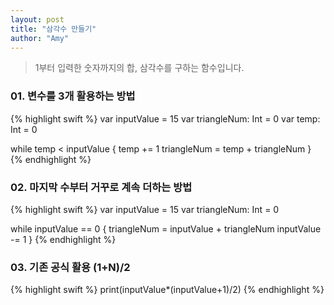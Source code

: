 ```yaml
---
layout: post
title: "삼각수 만들기"
author: "Amy"
---
```


> 1부터 입력한 숫자까지의 합, 삼각수를 구하는 함수입니다.

### 01. 변수를 3개 활용하는 방법

{% highlight swift %}
var inputValue = 15
var triangleNum: Int = 0
var temp: Int = 0

while temp < inputValue
{
    temp += 1
    triangleNum = temp + triangleNum
}
{% endhighlight %}


### 02. 마지막 수부터 거꾸로 계속 더하는 방법
{% highlight swift %}
var inputValue = 15
var triangleNum: Int = 0

while inputValue == 0
{
    triangleNum = inputValue + triangleNum
    inputValue -= 1
}
{% endhighlight %}

### 03. 기존 공식 활용 (1+N)/2
{% highlight swift %}
print(inputValue*(inputValue+1)/2)
{% endhighlight %}
